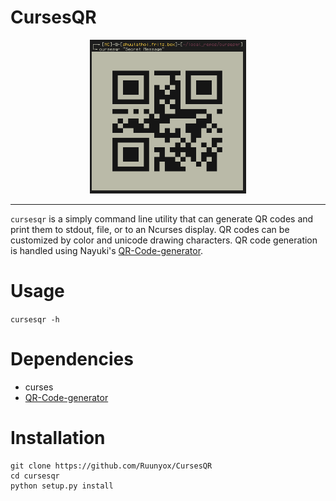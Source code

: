 # CursesQR

<p align="center">
<img src='./qr.png' width=250px>
</p>

---

`cursesqr` is a simply command line utility that can generate QR codes and print
them to stdout, file, or to an Ncurses display. QR codes can be customized by
color and unicode drawing characters. QR code generation is handled using
Nayuki's [QR-Code-generator](https://github.com/nayuki/QR-Code-generator).

# Usage

`cursesqr -h`

# Dependencies

* curses
* [QR-Code-generator](https://github.com/nayuki/QR-Code-generator)

# Installation
```
git clone https://github.com/Ruunyox/CursesQR
cd cursesqr
python setup.py install
```

